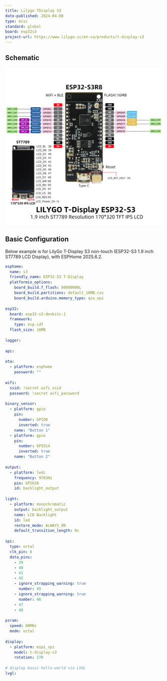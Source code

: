```yaml
---
title: Lilygo TDisplay S3
date-published: 2024-04-08
type: misc
standard: global
board: esp32s3
project-url: https://www.lilygo.cc/en-ca/products/t-display-s3
---
```


## Schematic

![TDisplay S3 Schematic](tdisplay-s3.webp "TDisplay S3 Schematic")

## Basic Configuration

Below example is for LilyGo T-Display S3 non-touch (ESP32-S3 1.9 inch ST7789 LCD Display), with ESPHome 2025.6.2.

```yaml
esphome:
  name: s3
  friendly_name: ESP32-S3 T-Display
  platformio_options:
    board_build.f_flash: 80000000L
    board_build.partitions: default_16MB.csv
    board_build.arduino.memory_type: qio_opi

esp32:
  board: esp32-s3-devkitc-1
  framework:
    type: esp-idf
  flash_size: 16MB

logger:

api:

ota:
  - platform: esphome
    password: ""

wifi:
  ssid: !secret wifi_ssid
  password: !secret wifi_password

binary_sensor:
  - platform: gpio
    pin:
      number: GPIO0
      inverted: true
    name: "Button 1"
  - platform: gpio
    pin:
      number: GPIO14
      inverted: true
    name: "Button 2"

output:
  - platform: ledc
    frequency: 9765Hz
    pin: GPIO38
    id: backlight_output

light:
  - platform: monochromatic
    output: backlight_output
    name: LCD Backlight
    id: led
    restore_mode: ALWAYS_ON
    default_transition_length: 0s

spi:
  type: octal
  clk_pin: 8
  data_pins:
    - 39
    - 40
    - 41
    - 42
    - ignore_strapping_warning: true
      number: 45
    - ignore_strapping_warning: true
      number: 46
    - 47
    - 48

psram:
  speed: 80MHz
  mode: octal

display:
  - platform: mipi_spi
    model: t-display-s3
    rotation: 270

# display basic hello-world via LVGL
lvgl:

```
